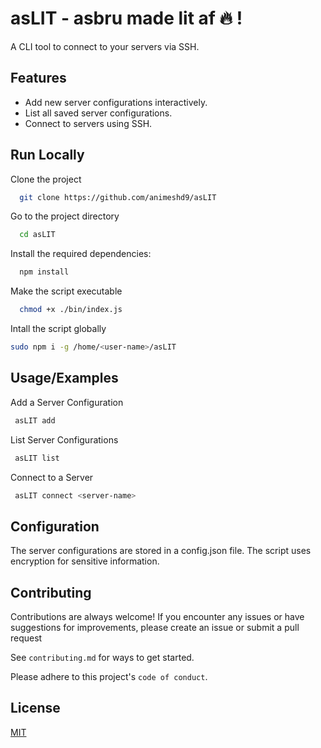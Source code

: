
# asLIT - asbru made lit af 🔥 !

A CLI tool to connect to your servers via SSH.



## Features

- Add new server configurations interactively.
- List all saved server configurations.
- Connect to servers using SSH.


## Run Locally

Clone the project

```bash
  git clone https://github.com/animeshd9/asLIT
```

Go to the project directory

```bash
  cd asLIT
```

Install the required dependencies:

```bash
  npm install
```
    
Make the script executable

```bash
  chmod +x ./bin/index.js

```
Intall the script globally

```bash
sudo npm i -g /home/<user-name>/asLIT
```
## Usage/Examples
Add a Server Configuration

```bash
 asLIT add
```

List Server Configurations

```bash
 asLIT list
```
Connect to a Server

```bash
 asLIT connect <server-name>
```
## Configuration
The server configurations are stored in a config.json file. The script uses encryption for sensitive information.
## Contributing

Contributions are always welcome! If you encounter any issues or have suggestions for improvements, please create an issue or submit a pull request

See `contributing.md` for ways to get started.

Please adhere to this project's `code of conduct`.


## License

[MIT](https://choosealicense.com/licenses/mit/)

